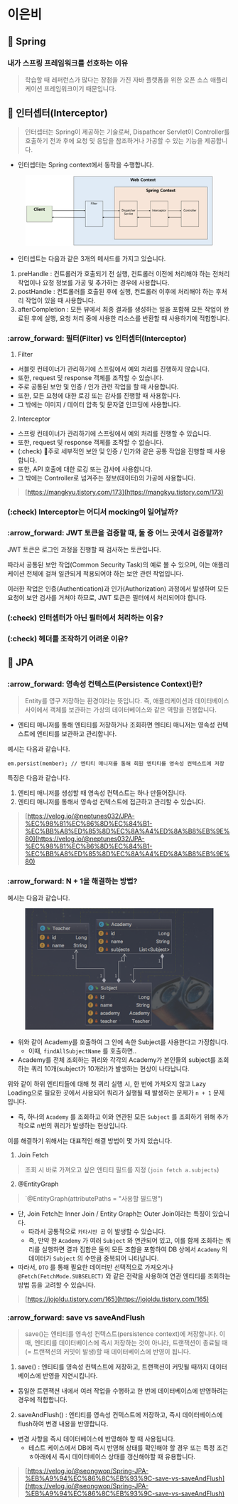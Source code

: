 # 이은비

## :leaves: Spring

### 내가 스프링 프레임워크를 선호하는 이유

> 학습할 때 레퍼런스가 많다는 장점을 가진 자바 플랫폼을 위한 오픈 소스 애플리케이션 프레임워크이기 때문입니다.



## :leaves: 인터셉터(Interceptor)

> 인터셉터는 Spring이 제공하는 기술로써, Dispathcer Servlet이 Controller를 호출하기 전과 후에 요청 및 응답을 참조하거나 가공할 수 있는 기능을 제공합니다.

* 인터셉터는 Spring context에서 동작을 수행합니다.

<figure><img src="../../../.gitbook/assets/image (19).png" alt=""><figcaption></figcaption></figure>

* 인터셉트는 다음과 같은 3개의 메서드를 가지고 있습니다.

1. preHandle : 컨트롤러가 호출되기 전 실행, 컨트롤러 이전에 처리해야 하는 전처리 작업이나 요청 정보를 가공 및 추가하는 경우에 사용합니다.
2. postHandle : 컨트롤러를 호출된 후에 실행, 컨트롤러 이후에 처리해야 하는 후처리 작업이 있을 때 사용합니다.
3. afterCompletion : 모든 뷰에서 최종 결과를 생성하는 일을 포함해 모든 작업이 완료된 후에 실행, 요청 처리 중에 사용한 리소스를 반환할 때 사용하기에 적합합니다.

### :arrow\_forward: 필터(Filter) vs 인터셉터(Interceptor)

1. Filter

* 서블릿 컨테이너가 관리하기에 스프링에서 예외 처리를 진행하지 않습니다.
* 또한, request 및 response 객체를 조작할 수 있습니다.
* 주로 공통된 보안 및 인증 / 인가 관련 작업을 할 때 사용합니다.
* 또한, 모든 요청에 대한 로깅 또는 감사를 진행할 때 사용합니다.
* 그 밖에는 이미지 / 데이터 압축 및 문자열 인코딩에 사용합니다.

2. Interceptor

* 스프링 컨테이너가 관리하기에 스프링에서 예외 처리를 진행할 수 있습니다.
* 또한, request 및 response 객체를 조작할 수 없습니다.
* (:check) 주로 세부적인 보안 및 인증 / 인가와 같은 공통 작업을 진행할 때 사용합니다.
* 또한, API 호출에 대한 로깅 또는 감사에 사용합니다.
* 그 밖에는 Controller로 넘겨주는 정보(데이터)의 가공에 사용합니다.

> [https://mangkyu.tistory.com/173](https://mangkyu.tistory.com/173)

### (:check) Interceptor는 어디서 mocking이 일어날까?

### :arrow\_forward: JWT 토큰을 검증할 때, 둘 중 어느 곳에서 검증할까?

JWT 토큰은 로그인 과정을 진행할 때 검사하는 토큰입니다.&#x20;

따라서 공통된 보안 작업(Common Security Task)의 예로 볼 수 있으며, 이는 애플리케이션 전체에 걸쳐 일관되게 적용되어야 하는 보안 관련 작업입니다.

이러한 작업은 인증(Authentication)과 인가(Authorization) 과정에서 발생하며 모든 요청이 보안 검사를 거쳐야 하므로, JWT 토큰은 필터에서 처리되어야 합니다.

### (:check) 인터셉터가 아닌 필터에서 처리하는 이유?

### (:check) 헤더를 조작하기 어려운 이유?



## :leaves: JPA

### :arrow\_forward: 영속성 컨텍스트(Persistence Context)란?

> Entity를 영구 저장하는 환경이라는 뜻입니다. 즉, 애플리케이션과 데이터베이스 사이에서 객체를 보관하는 가상의 데이터베이스와 같은 역할을 진행합니다.

* 엔티티 매니저를 통해 엔티티를 저장하거나 조회하면 엔티티 매니저는 영속성 컨텍스트에 엔티티를 보관하고 관리합니다.

예시는 다음과 같습니다.

```
em.persist(member); // 엔티티 매니저를 통해 회원 엔티티를 영속성 컨텍스트에 저장
```

특징은 다음과 같습니다.

1. 엔티티 매니저를 생성할 때 영속성 컨텍스트는 하나 만들어집니다.
2. 엔티티 매니저를 통해서 영속성 컨텍스트에 접근하고 관리할 수 있습니다.

> [https://velog.io/@neptunes032/JPA-%EC%98%81%EC%86%8D%EC%84%B1-%EC%BB%A8%ED%85%8D%EC%8A%A4%ED%8A%B8%EB%9E%80](https://velog.io/@neptunes032/JPA-%EC%98%81%EC%86%8D%EC%84%B1-%EC%BB%A8%ED%85%8D%EC%8A%A4%ED%8A%B8%EB%9E%80)

### :arrow\_forward: N + 1을 해결하는 방법?

예시는 다음과 같습니다.

<figure><img src="../../../.gitbook/assets/image (20).png" alt=""><figcaption></figcaption></figure>

* 위와 같이 Academy를 호출하여 그 안에 속한 Subject를 사용한다고 가정합니다.
  * 이때, `findAllSubjectName` 를 호출하면..
* Academy를 전체 조회하는 쿼리와 각각의 Academy가 본인들의 subject를 조회하는 쿼리 10개(subject가 10개라)가 발생하는 현상이 나타납니다.

위와 같이 하위 엔티티들에 대해 첫 쿼리 실행 시, 한 번에 가져오지 않고 Lazy Loading으로 필요한 곳에서 사용되어 쿼리가 실행될 때 발생하는 문제가 `n + 1` 문제 입니다.

* 즉, 하나의 `Academy` 를 조회하고 이와 연관된 모든 `Subject` 를 조회하기 위해 추가적으로 n번의 쿼리가 발생하는 현상입니다.

&#x20;이를 해결하기 위해서는 대표적인 해결 방법이 몇 가지 있습니다.

1. Join Fetch

> 조회 시 바로 가져오고 싶은 엔티티 필드를 지정 (`join fetch a.subjects`)

2. @EntityGraph

> \`@EntityGraph(attributePaths = "사용할 필드명")

* 단, Join Fetch는 Inner Join / Entity Graph는 Outer Join이라는 특징이 있습니다.
  * 따라서 공통적으로 `카타시안 곱` 이 발생할 수 있습니다.
  * 즉, 만약 한 `Academy` 가 여러 `Subject` 와 연관되어 있고, 이를 함께 조회하는 쿼리를 실행하면 결과 집합은 둘의 모든 조합을 포함하여 DB 상에서 `Academy` 의 데이터가 `Subject` 의 수만큼 중복되어 나타납니다.
* 따라서, `DTO` 를 통해 필요한 데이터만 선택적으로 가져오거나 `@Fetch(FetchMode.SUBSELECT)` 와 같은 전략을 사용하여 연관 엔티티를 조회하는 방법 등을 고려할 수 있습니다.

> [https://jojoldu.tistory.com/165](https://jojoldu.tistory.com/165)

### :arrow\_forward: save vs saveAndFlush

> save()는 엔티티를 영속성 컨텍스트(persistence context)에 저장합니다. 이때, 엔티티를 데이터베이스에 즉시 저장하는 것이 아니라, 트랜잭션이 종료될 때(= 트랜잭션의 커밋이 발생)할 때 데이터베이스에 반영이 됩니다.

1. save() : 엔티티를 영속성 컨텍스트에 저장하고, 트랜잭션이 커밋될 때까지 데이터베이스에 반영을 지연시킵니다.

* 동일한 트랜잭션 내에서 여러 작업을 수행하고 한 번에 데이터베이스에 반영하려는 경우에 적합합니다.

2. saveAndFlush() : 엔티티를 영속성 컨텍스트에 저장하고, 즉시 데이터베이스에 flush하여 변경 내용을 반영합니다.

* 변경 사항을 즉시 데이터베이스에 반영해야 할 때 사용됩니다.
  * 테스트 케이스에서 DB에 즉시 반영해 상태를 확인해야 할 경우 또는 특정 조건 ㅎ아래에서 즉시 데이터베이스 상태를 갱신해야할 때 유용합니다.

> [https://velog.io/@seongwop/Spring-JPA-%EB%A9%94%EC%86%8C%EB%93%9C-save-vs-saveAndFlush](https://velog.io/@seongwop/Spring-JPA-%EB%A9%94%EC%86%8C%EB%93%9C-save-vs-saveAndFlush)
